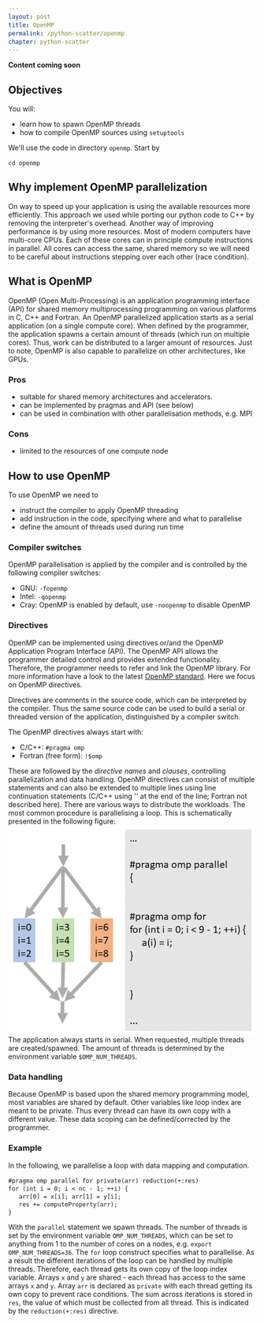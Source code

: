 ```yaml
---
layout: post
title: OpenMP
permalink: /python-scatter/openmp
chapter: python-scatter
---
```


**Content coming soon**

## Objectives

You will:

* learn how to spawn OpenMP threads
* how to compile OpenMP sources using `setuptools`

We'll use the code in directory `openmp`. Start by
```
cd openmp
```

## Why implement OpenMP parallelization

On way to speed up your application is using the available resources more efficiently. This approach we used while porting our python code to C++ by removing the interpreter's overhead.
Another way of improving performance is by using more resources. Most of modern computers have multi-core CPUs. Each of these cores can in principle compute instructions in parallel. All cores can access the same, shared memory so we will need to be careful about instructions stepping over each other (race condition).

## What is OpenMP

OpenMP (Open Multi-Processing) is an application programming interface (API) for shared memory multiprocessing programming on various platforms in C, C++ and Fortran.  An OpenMP parallelized application starts as a serial application (on a single compute core). When defined by the programmer, the application spawns a certain amount of threads (which run on multiple cores). Thus, work can be distributed to a larger amount of resources. Just to note, OpenMP is also capable to parallelize on other architectures, like GPUs.

### Pros

* suitable for shared memory architectures and accelerators.
* can be implemented by pragmas and API (see below)
* can be used in combination with other parallelisation methods, e.g. MPI

### Cons

* limited to the resources of one compute node

## How to use OpenMP
To use OpenMP we need to
* instruct the compiler to apply OpenMP threading
* add instruction in the code, specifying where and what to parallelise
* define the amount of threads used during run time

### Compiler switches
OpenMP parallelisation is applied by the compiler and is controlled by the following compiler switches:
* GNU: `-fopenmp`
* Intel: `-qopenmp`
* Cray: OpenMP is enabled by default, use `-noopenmp` to disable OpenMP

### Directives
OpenMP can be implemented using directives or/and the OpenMP Application Program Interface (API). The OpenMP API allows the programmer detailed control and provides extended functionality. Therefore, the programmer needs to refer and link the OpenMP library. For more information have a look to the latest [OpenMP standard](https://www.openmp.org/wp-content/uploads/openmp-4.5.pdf). Here we focus on OpenMP directives.

Directives are comments in the source code, which can be interpreted by the compiler. Thus the same source code can be used to build a serial or threaded version of the application, distinguished by a compiler switch.

The OpenMP directives always start with:
* C/C++: `#pragma omp`
* Fortran (free form): `!$omp`

These are followed by the _directive names_ and _clauses_, controlling parallelization and data handling. OpenMP directives can consist of multiple statements and can also be extended to multiple lines using line continuation statements (C/C++ using '\' at the end of the line; Fortran not described here).
There are various ways to distribute the workloads. The most common procedure is parallelising a loop. This is schematically presented in the following figure:
[![example-mpi-gather](images/example_omp_threads.png)](images/example_omp_threads.png)
The application always starts in serial. When requested, multiple threads are created/spawned. The amount of threads is determined by the environment variable `$OMP_NUM_THREADS`.

### Data handling
Because OpenMP is based upon the shared memory programming model, most variables are shared by default. Other variables like loop index are meant to be private. Thus every thread can have its own copy with a different value.
These data scoping can be defined/corrected by the programmer.  

### Example
In the following, we parallelise a loop with data mapping and computation.
```
#pragma omp parallel for private(arr) reduction(+:res)
for (int i = 0; i < nc - 1; ++i) {
   arr[0] = x[i]; arr[1] = y[i];
   res += computeProperty(arr);
}
```
With the `parallel` statement we spawn threads. The number of threads is set by the environment variable `OMP_NUM_THREADS`, which can be set to anything from 1 to the number of cores on a nodes, e.g. `export OMP_NUM_THREADS=36`. The `for` loop construct specifies what to parallelise. As a result the different iterations of the loop can be handled by multiple threads. Therefore, each thread gets its own copy of the loop index variable. Arrays `x` and `y` are shared - each thread has access to the same arrays `x` and `y`. Array `arr` is declared as `private` with each thread getting its own copy to prevent race conditions. The sum across iterations is stored in `res`, the value of which must be collected from all thread. This is indicated by the `reduction(+:res)` directive.
